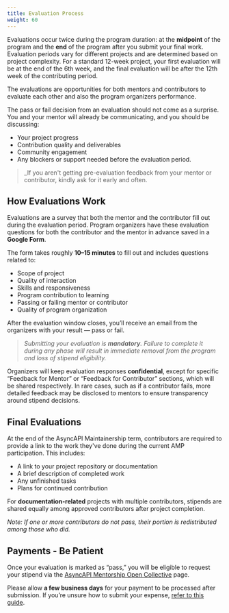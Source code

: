 ```yaml
---
title: Evaluation Process
weight: 60
---
```


Evaluations occur twice during the program duration: at the **midpoint** of the program and the **end** of the program after you submit your final work. Evaluation periods vary for different projects and are determined based on project complexity. For a standard 12-week project, your first evaluation will be at the end of the 6th week, and the final evaluation will be after the 12th week of the contributing period. 

The evaluations are opportunities for both mentors and contributors to evaluate each other and also the program organizers performance. 

The pass or fail decision from an evaluation should not come as a surprise. You and your mentor will already be communicating, and you should be discussing:
- Your project progress
- Contribution quality and deliverables
- Community engagement
- Any blockers or support needed before the evaluation period. 

>_If you aren't getting pre-evaluation feedback from your mentor or contributor, kindly ask for it early and often.

## How Evaluations Work

Evaluations are a survey that both the mentor and the contributor fill out during the evaluation period. Program organizers have these evaluation questions for both the contributor and the mentor in advance saved in a **Google Form**.  

The form takes roughly **10–15 minutes** to fill out and includes questions related to:

- Scope of project
- Quality of interaction
- Skills and responsiveness
- Program contribution to learning
- Passing or failing mentor or contributor
- Quality of program organization

After the evaluation window closes, you’ll receive an email from the organizers with your result — pass or fail.

>_Submitting your evaluation is **mandatory**. Failure to complete it during any phase will result in immediate removal from the program and loss of stipend eligibility._

Organizers will keep evaluation responses **confidential**, except for specific “Feedback for Mentor” or “Feedback for Contributor” sections, which will be shared respectively. In rare cases, such as if a contributor fails, more detailed feedback may be disclosed to mentors to ensure transparency around stipend decisions.

## Final Evaluations 

At the end of the AsyncAPI Maintainership term, contributors are required to provide a link to the work they've done during the current AMP participation. This includes:

- A link to your project repository or documentation
- A brief description of completed work
- Any unfinished tasks
- Plans for continued contribution

For **documentation-related** projects with multiple contributors, stipends are shared equally among approved contributors after project completion.

_Note: If one or more contributors do not pass, their portion is redistributed among those who did._

## Payments - Be Patient

Once your evaluation is marked as “pass,” you will be eligible to request your stipend via the [AsyncAPI Mentorship Open Collective](https://opencollective.com/asyncapi/projects/asyncapi-mentorship) page.

Please allow **a few business days** for your payment to be processed after submission. If you’re unsure how to submit your expense, [refer to this guide](../stipend-and-payments/disbursement.md).